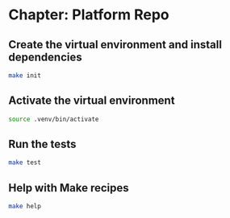 # Chapter: Platform Repo

## Create the virtual environment and install dependencies

```bash
make init
```

## Activate the virtual environment

```bash
source .venv/bin/activate
```

## Run the tests

```bash
make test
```

## Help with Make recipes

```bash
make help
```
